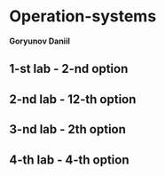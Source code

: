 # Operation-systems
**Goryunov Daniil**

## 1-st lab - 2-nd option
## 2-nd lab - 12-th option
## 3-nd lab - 2th option
## 4-th lab - 4-th option
